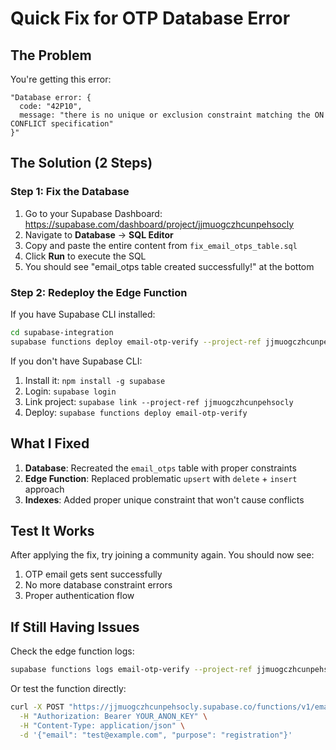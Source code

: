 # Quick Fix for OTP Database Error

## The Problem
You're getting this error:
```
"Database error: {
  code: "42P10", 
  message: "there is no unique or exclusion constraint matching the ON CONFLICT specification"
}"
```

## The Solution (2 Steps)

### Step 1: Fix the Database
1. Go to your Supabase Dashboard: https://supabase.com/dashboard/project/jjmuogczhcunpehsocly
2. Navigate to **Database** → **SQL Editor**
3. Copy and paste the entire content from `fix_email_otps_table.sql`
4. Click **Run** to execute the SQL
5. You should see "email_otps table created successfully!" at the bottom

### Step 2: Redeploy the Edge Function
If you have Supabase CLI installed:
```bash
cd supabase-integration
supabase functions deploy email-otp-verify --project-ref jjmuogczhcunpehsocly
```

If you don't have Supabase CLI:
1. Install it: `npm install -g supabase`
2. Login: `supabase login`
3. Link project: `supabase link --project-ref jjmuogczhcunpehsocly`
4. Deploy: `supabase functions deploy email-otp-verify`

## What I Fixed
1. **Database**: Recreated the `email_otps` table with proper constraints
2. **Edge Function**: Replaced problematic `upsert` with `delete` + `insert` approach
3. **Indexes**: Added proper unique constraint that won't cause conflicts

## Test It Works
After applying the fix, try joining a community again. You should now see:
1. OTP email gets sent successfully
2. No more database constraint errors
3. Proper authentication flow

## If Still Having Issues
Check the edge function logs:
```bash
supabase functions logs email-otp-verify --project-ref jjmuogczhcunpehsocly
```

Or test the function directly:
```bash
curl -X POST "https://jjmuogczhcunpehsocly.supabase.co/functions/v1/email-otp-verify" \
  -H "Authorization: Bearer YOUR_ANON_KEY" \
  -H "Content-Type: application/json" \
  -d '{"email": "test@example.com", "purpose": "registration"}'
```